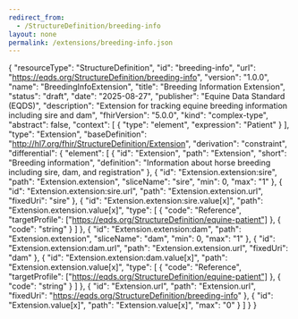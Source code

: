 ```yaml
---
redirect_from:
  - /StructureDefinition/breeding-info
layout: none
permalink: /extensions/breeding-info.json
---
```

{
  "resourceType": "StructureDefinition",
  "id": "breeding-info",
  "url": "https://eqds.org/StructureDefinition/breeding-info",
  "version": "1.0.0",
  "name": "BreedingInfoExtension",
  "title": "Breeding Information Extension",
  "status": "draft",
  "date": "2025-08-27",
  "publisher": "Equine Data Standard (EQDS)",
  "description": "Extension for tracking equine breeding information including sire and dam",
  "fhirVersion": "5.0.0",
  "kind": "complex-type",
  "abstract": false,
  "context": [
    {
      "type": "element",
      "expression": "Patient"
    }
  ],
  "type": "Extension",
  "baseDefinition": "http://hl7.org/fhir/StructureDefinition/Extension",
  "derivation": "constraint",
  "differential": {
    "element": [
      {
        "id": "Extension",
        "path": "Extension",
        "short": "Breeding information",
        "definition": "Information about horse breeding including sire, dam, and registration"
      },
      {
        "id": "Extension.extension:sire",
        "path": "Extension.extension",
        "sliceName": "sire",
        "min": 0,
        "max": "1"
      },
      {
        "id": "Extension.extension:sire.url",
        "path": "Extension.extension.url",
        "fixedUri": "sire"
      },
      {
        "id": "Extension.extension:sire.value[x]",
        "path": "Extension.extension.value[x]",
        "type": [
          {
            "code": "Reference",
            "targetProfile": ["https://eqds.org/StructureDefinition/equine-patient"]
          },
          {
            "code": "string"
          }
        ]
      },
      {
        "id": "Extension.extension:dam",
        "path": "Extension.extension",
        "sliceName": "dam",
        "min": 0,
        "max": "1"
      },
      {
        "id": "Extension.extension:dam.url",
        "path": "Extension.extension.url",
        "fixedUri": "dam"
      },
      {
        "id": "Extension.extension:dam.value[x]",
        "path": "Extension.extension.value[x]",
        "type": [
          {
            "code": "Reference",
            "targetProfile": ["https://eqds.org/StructureDefinition/equine-patient"]
          },
          {
            "code": "string"
          }
        ]
      },
      {
        "id": "Extension.url",
        "path": "Extension.url",
        "fixedUri": "https://eqds.org/StructureDefinition/breeding-info"
      },
      {
        "id": "Extension.value[x]",
        "path": "Extension.value[x]",
        "max": "0"
      }
    ]
  }
}